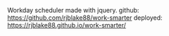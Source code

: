 Workday scheduler made with jquery.
github: https://github.com/rjblake88/work-smarter
deployed: https://rjblake88.github.io/work-smarter/
